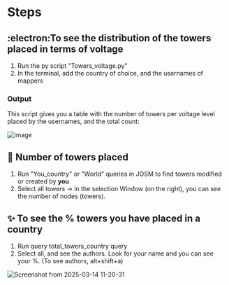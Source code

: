 # Steps 
## :electron:To see the distribution of the towers placed in terms of voltage
1. Run the py script "Towers_voltage.py"
2. In the terminal, add the country of choice, and the usernames of mappers

### Output
This script gives you a table with the number of towers per voltage level placed by the usernames, and the total count:

![image](https://github.com/user-attachments/assets/5dc2e79c-28f9-4703-84fb-d482826faf3e)

## 🗼 Number of towers placed
1. Run "You_country" or "World" queries in JOSM to find towers modified or created by **you**
2. Select all towers -> in the selection Window (on the right), you can see the number of nodes (towers).

## ✨ To see the % towers you have placed in a country
1. Run query total_towers_country query
2. Select all, and see the authors. Look for your name and you can see your %. (To see authors, alt+shift+a)

![Screenshot from 2025-03-14 11-20-31](https://github.com/user-attachments/assets/ef7ab49c-231a-4b20-b6d3-c3a633d85210)





